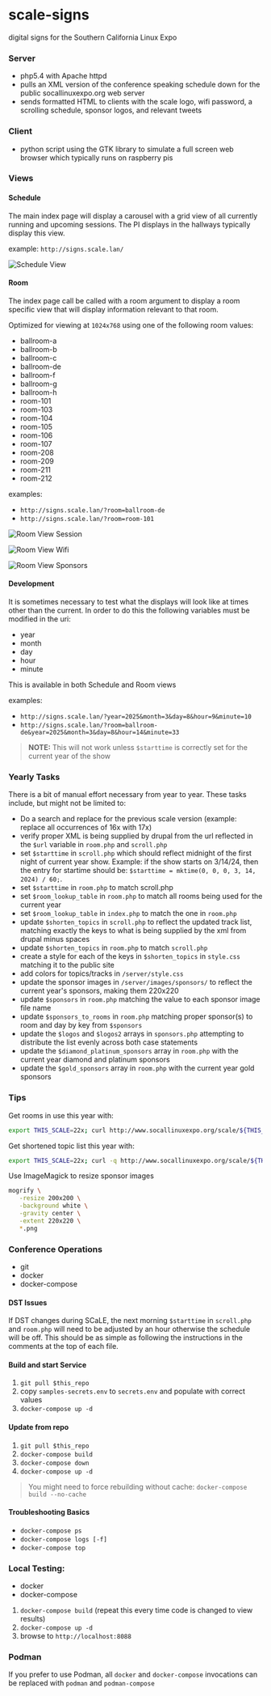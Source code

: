 # scale-signs

digital signs for the Southern California Linux Expo

### Server

* php5.4 with Apache httpd
* pulls an XML version of the conference speaking schedule down for the public socallinuxexpo.org web server
* sends formatted HTML to clients with the scale logo, wifi password, a scrolling schedule, sponsor logos, and relevant tweets

### Client

* python script using the GTK library to simulate a full screen web browser which typically runs on raspberry pis

### Views

#### Schedule

The main index page will display a carousel with a grid view of all currently running and upcoming sessions. The PI displays in the hallways typically display this view.

example: `http://signs.scale.lan/`

![Schedule View](./.README/schedule_view.png)

#### Room

The index page call be called with a room argument to display a room specific view that will display information relevant to that room.

Optimized for viewing at `1024x768` using one of the following room values:

* ballroom-a
* ballroom-b
* ballroom-c
* ballroom-de
* ballroom-f
* ballroom-g
* ballroom-h
* room-101
* room-103
* room-104
* room-105
* room-106
* room-107
* room-208
* room-209
* room-211
* room-212

examples:
* `http://signs.scale.lan/?room=ballroom-de`
* `http://signs.scale.lan/?room=room-101`

![Room View Session](./.README/room_view_session.png)

![Room View Wifi](./.README/room_view_wifi.png)

![Room View Sponsors](./.README/room_view_sponsors.png)

#### Development

It is sometimes necessary to test what the displays will look like at times other than the current. In order to do this the following variables must be modified in the uri:

* year
* month
* day
* hour
* minute

This is available in both Schedule and Room views

examples:
* `http://signs.scale.lan/?year=2025&month=3&day=8&hour=9&minute=10`
* `http://signs.scale.lan/?room=ballroom-de&year=2025&month=3&day=8&hour=14&minute=33`
> **NOTE:** This will not work unless `$starttime` is correctly set for the current year of the show

### Yearly Tasks

There is a bit of manual effort necessary from year to year. These tasks include, but might not be limited to:
* Do a search and replace for the previous scale version (example: replace all occurrences of 16x with 17x)
* verify proper XML is being supplied by drupal from the url reflected in the `$url` variable in `room.php` and `scroll.php`
* set `$starttime` in `scroll.php` which should reflect midnight of the first night of current year show. Example: if the show starts on 3/14/24, then the entry for startime should be: `$starttime = mktime(0, 0, 0, 3, 14, 2024) / 60;`.
* set `$starttime` in `room.php` to match scroll.php
* set `$room_lookup_table` in `room.php` to match all rooms being used for the current year
* set `$room_lookup_table` in `index.php` to match the one in `room.php`
* update `$shorten_topics` in `scroll.php` to reflect the updated track list, matching exactly the keys to what is being supplied by the xml from drupal minus spaces
* update `$shorten_topics` in `room.php` to match `scroll.php`
* create a style for each of the keys in `$shorten_topics` in `style.css` matching it to the public site
* add colors for topics/tracks in `/server/style.css`
* update the sponsor images in `/server/images/sponsors/` to reflect the current year's sponsors, making them 220x220
* update `$sponsors` in `room.php` matching the value to each sponsor image file name
* update `$sponsors_to_rooms` in `room.php` matching proper sponsor(s) to room and day by key from `$sponsors`
* update the `$logos` and `$logos2` arrays in `sponsors.php` attempting to distribute the list evenly across both case statements
* update the `$diamond_platinum_sponsors` array in `room.php` with the current year diamond and platinum sponsors
* update the `$gold_sponsors` array in `room.php` with the current year gold sponsors

### Tips

Get rooms in use this year with:

```bash
export THIS_SCALE=22x; curl http://www.socallinuxexpo.org/scale/${THIS_SCALE}/sign.xml | grep "<Room>" | cut -d ">" -f 2 | cut -d "<" -f 1 | sort | uniq`
```

Get shortened topic list this year with:

```bash
export THIS_SCALE=22x; curl -q http://www.socallinuxexpo.org/scale/${THIS_SCALE}/sign.xml | grep "<Topic>" | cut -d ">" -f 2 | cut -d "<" -f 1 | sort | uniq | sed 's/ //g'`
```

Use ImageMagick to resize sponsor images
```bash
mogrify \
   -resize 200x200 \
   -background white \
   -gravity center \
   -extent 220x220 \
   *.png
```

### Conference Operations

* git
* docker
* docker-compose

#### DST Issues

If DST changes during SCaLE, the next morning `$starttime` in `scroll.php` and `room.php` will need to be adjusted by an hour otherwise the schedule will be off. This should be as simple as following the instructions in the comments at the top of each file.

#### Build and start Service

1. `git pull $this_repo`
2. copy `samples-secrets.env` to `secrets.env` and populate with correct values
3. `docker-compose up -d`

#### Update from repo

1. `git pull $this_repo`
2. `docker-compose build`
3. `docker-compose down`
4. `docker-compose up -d`
> You might need to force rebuilding without cache: `docker-compose build --no-cache`

#### Troubleshooting Basics

* `docker-compose ps`
* `docker-compose logs [-f]`
* `docker-compose top`

### Local Testing:

* docker
* docker-compose

1. `docker-compose build` (repeat this every time code is changed to view results)
2. `docker-compose up -d`
3. browse to `http://localhost:8088`

### Podman

If you prefer to use Podman, all `docker` and `docker-compose` invocations can be replaced with `podman` and `podman-compose`
